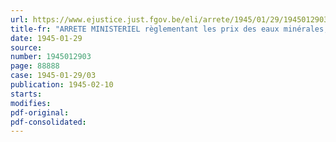 ```yaml
---
url: https://www.ejustice.just.fgov.be/eli/arrete/1945/01/29/1945012903/justel
title-fr: "ARRETE MINISTERIEL règlementant les prix des eaux minérales, limonades et autres boissons similaires"
date: 1945-01-29
source:
number: 1945012903
page: 88888
case: 1945-01-29/03
publication: 1945-02-10
starts:
modifies:
pdf-original:
pdf-consolidated:
---
```


